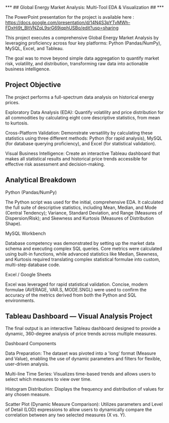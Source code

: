 *** ## Global Energy Market Analysis: Multi-Tool EDA & Visualization ## ***

The PowerPoint presentation for the project is available here : https://docs.google.com/presentation/d/14N4S3pYTvMWh-FDxHi9t_BItVNZqL9srG69iqphUSBo/edit?usp=sharing

This project executes a comprehensive Global Energy Market Analysis by leveraging proficiency across four key platforms: Python (Pandas/NumPy), MySQL, Excel, and Tableau.

The goal was to move beyond simple data aggregation to quantify market risk, volatility, and distribution, transforming raw data into actionable business intelligence.

## Project Objective

The project performs a full-spectrum data analysis on historical energy prices.

Exploratory Data Analysis (EDA): Quantify volatility and price distribution for all commodities by calculating eight core descriptive statistics, from mean to kurtosis.

Cross-Platform Validation: Demonstrate versatility by calculating these statistics using three different methods: Python (for rapid analysis), MySQL (for database querying proficiency), and Excel (for statistical validation).

Visual Business Intelligence: Create an interactive Tableau dashboard that makes all statistical results and historical price trends accessible for effective risk assessment and decision-making.

## Analytical Breakdown

Python (Pandas/NumPy)

The Python script was used for the initial, comprehensive EDA. It calculated the full suite of descriptive statistics, including Mean, Median, and Mode (Central Tendency); Variance, Standard Deviation, and Range (Measures of Dispersion/Risk); and Skewness and Kurtosis (Measures of Distribution Shape).

MySQL Workbench

Database competency was demonstrated by setting up the market data schema and executing complex SQL queries. Core metrics were calculated using built-in functions, while advanced statistics like Median, Skewness, and Kurtosis required translating complex statistical formulae into custom, multi-step database code.

Excel / Google Sheets

Excel was leveraged for rapid statistical validation. Concise, modern formulae (AVERAGE, VAR.S, MODE.SNGL) were used to confirm the accuracy of the metrics derived from both the Python and SQL environments.

## Tableau Dashboard — Visual Analysis Project

The final output is an interactive Tableau dashboard designed to provide a dynamic, 360-degree analysis of price trends across multiple measures.

Dashboard Components

Data Preparation: The dataset was pivoted into a 'long' format (Measure and Value), enabling the use of dynamic parameters and filters for flexible, user-driven analysis.

Multi-line Time Series: Visualizes time-based trends and allows users to select which measures to view over time.

Histogram Distribution: Displays the frequency and distribution of values for any chosen measure.

Scatter Plot (Dynamic Measure Comparison): Utilizes parameters and Level of Detail (LOD) expressions to allow users to dynamically compare the correlation between any two selected measures (X vs. Y).

